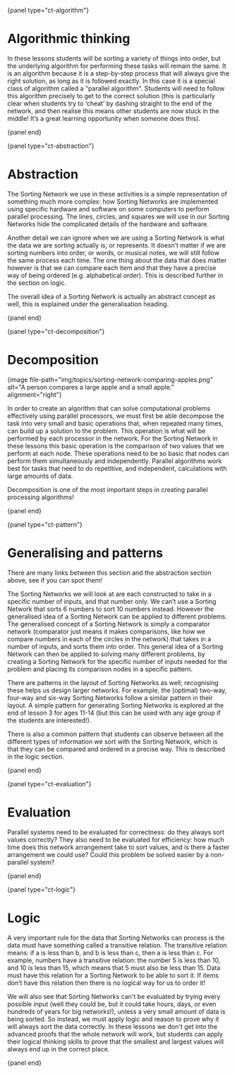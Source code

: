 {panel type="ct-algorithm"}

# Algorithmic thinking

In these lessons students will be sorting a variety of things into order, but
the underlying algorithm for performing these tasks will remain the same.
It is an algorithm because it is a step-by-step process that will always give
the right solution, as long as it is followed exactly.
In this case it is a special class of algorithm called a "parallel algorithm".
Students will need to follow this algorithm precisely to get to the correct
solution (this is particularly clear when students try to ‘cheat’ by dashing
straight to the end of the network, and then realise this means other students
are now stuck in the middle!
It’s a great learning opportunity when someone does this).

{panel end}

{panel type="ct-abstraction"}

# Abstraction

The Sorting Network we use in these activities is a simple representation of
something much more complex: how Sorting Networks are implemented using specific
hardware and software on some computers to perform parallel processing.
The lines, circles, and squares we will use in our Sorting Networks hide the
complicated details of the hardware and software.

Another detail we can ignore when we are using a Sorting Network is what the
data we are sorting actually is, or represents.
It doesn’t matter if we are sorting numbers into order, or words, or musical
notes, we will still follow the same process each time.
The one thing about the data that does matter however is that we can compare
each item and that they have a precise way of being ordered (e.g. alphabetical
order).
This is described further in the section on logic.

The overall idea of a Sorting Network is actually an abstract concept as well,
this is explained under the generalisation heading.

{panel end}

{panel type="ct-decomposition"}

# Decomposition

{image file-path="img/topics/sorting-network-comparing-apples.png" alt="A person compares a large apple and a small apple." alignment="right"}

In order to create an algorithm that can solve computational problems
effectively using parallel processors, we must first be able decompose the task
into very small and basic operations that, when repeated many times, can build
up a solution to the problem.
This operation is what will be performed by each processor in the network.
For the Sorting Network in these lessons this basic operation is the comparison
of two values that we perform at each node.
These operations need to be so basic that nodes can perform them simultaneously
and independently.
Parallel algorithms work best for tasks that need to do repetitive, and
independent, calculations with large amounts of data.

Decomposition is one of the most important steps in creating parallel processing
algorithms!

{panel end}

{panel type="ct-pattern"}

# Generalising and patterns

There are many links between this section and the abstraction section above, see
if you can spot them!

The Sorting Networks we will look at are each constructed to take in a specific
number of inputs, and that number only.
We can’t use a Sorting Network that sorts 6 numbers to sort 10 numbers instead.
However the generalised idea of a Sorting Network can be applied to different
problems.
The generalised concept of a Sorting Network is simply a comparator network
(comparator just means it makes comparisons, like how we compare numbers in each
of the circles in the network) that takes in a number of inputs, and sorts them
into order.
This general idea of a Sorting Network can then be applied to solving many
different problems, by creating a Sorting Network for the specific number of
inputs needed for the problem and placing its comparison nodes in a specific
pattern.

There are patterns in the layout of Sorting Networks as well; recognising these
helps us design larger networks.
For example, the (optimal) two-way, four-way and six-way Sorting Networks follow
a similar pattern in their layout.
A simple pattern for generating Sorting Networks is explored at the end of
lesson 3 for ages 11-14 (but this can be used with any age group if the students
are interested!).

There is also a common pattern that students can observe between all the
different types of information we sort with the Sorting Network, which is that
they can be compared and ordered in a precise way.
This is described in the logic section.

{panel end}

{panel type="ct-evaluation"}

# Evaluation

Parallel systems need to be evaluated for correctness: do they always sort
values correctly?
They also need to be evaluated for efficiency: how much time does this network
arrangement take to sort values, and is there a faster arrangement we could use?
Could this problem be solved easier by a non-parallel system?

{panel end}

{panel type="ct-logic"}

# Logic

A very important rule for the data that Sorting Networks can process is the data
must have something called a transitive relation.
The transitive relation means: if a is less than b, and b is less than c, then a
is less than c.
For example, numbers have a transitive relation: the number 5 is less than 10,
and 10 is less than 15, which means that 5 must also be less than 15.
Data must have this relation for a Sorting Network to be able to sort it.
If items don’t have this relation then there is no logical way for us to order
it!

We will also see that Sorting Networks can't be evaluated by trying every
possible input (well they could be, but it could take hours, days, or even
hundreds of years for big networks!), unless a very small amount of data is
being sorted.
So instead, we must apply logic and reason to prove why it will always sort the
data correctly.
In these lessons we don't get into the advanced proofs that the whole network
will work, but students can apply their logical thinking skills to prove that
the smallest and largest values will always end up in the correct place.

{panel end}
